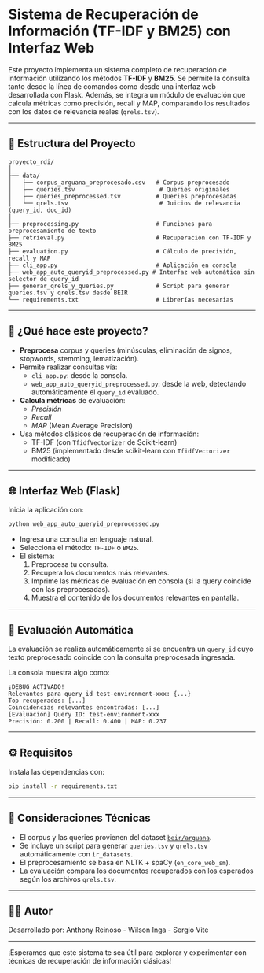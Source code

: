 # Sistema de Recuperación de Información (TF-IDF y BM25) con Interfaz Web

Este proyecto implementa un sistema completo de recuperación de información utilizando los métodos **TF-IDF** y **BM25**. Se permite la consulta tanto desde la línea de comandos como desde una interfaz web desarrollada con Flask. Además, se integra un módulo de evaluación que calcula métricas como precisión, recall y MAP, comparando los resultados con los datos de relevancia reales (`qrels.tsv`).

---

## 📁 Estructura del Proyecto

```
proyecto_rdi/
│
├── data/
│   ├── corpus_arguana_preprocesado.csv   # Corpus preprocesado
│   ├── queries.tsv                        # Queries originales
│   ├── queries_preprocessed.tsv          # Queries preprocesadas
│   └── qrels.tsv                          # Juicios de relevancia (query_id, doc_id)
│
├── preprocessing.py                      # Funciones para preprocesamiento de texto
├── retrieval.py                          # Recuperación con TF-IDF y BM25
├── evaluation.py                         # Cálculo de precisión, recall y MAP
├── cli_app.py                            # Aplicación en consola
├── web_app_auto_queryid_preprocessed.py # Interfaz web automática sin selector de query_id
├── generar_qrels_y_queries.py            # Script para generar queries.tsv y qrels.tsv desde BEIR
└── requirements.txt                      # Librerías necesarias
```

---

## 🚀 ¿Qué hace este proyecto?

- **Preprocesa** corpus y queries (minúsculas, eliminación de signos, stopwords, stemming, lematización).
- Permite realizar consultas vía:
  - `cli_app.py`: desde la consola.
  - `web_app_auto_queryid_preprocessed.py`: desde la web, detectando automáticamente el `query_id` evaluado.
- **Calcula métricas** de evaluación:
  - *Precisión*
  - *Recall*
  - *MAP* (Mean Average Precision)
- Usa métodos clásicos de recuperación de información:
  - TF-IDF (con `TfidfVectorizer` de Scikit-learn)
  - BM25 (implementado desde scikit-learn con `TfidfVectorizer` modificado)

---

## 🌐 Interfaz Web (Flask)

Inicia la aplicación con:

```bash
python web_app_auto_queryid_preprocessed.py
```

- Ingresa una consulta en lenguaje natural.
- Selecciona el método: `TF-IDF` o `BM25`.
- El sistema:
  1. Preprocesa tu consulta.
  2. Recupera los documentos más relevantes.
  3. Imprime las métricas de evaluación en consola (si la query coincide con las preprocesadas).
  4. Muestra el contenido de los documentos relevantes en pantalla.

---

## 🧪 Evaluación Automática

La evaluación se realiza automáticamente si se encuentra un `query_id` cuyo texto preprocesado coincide con la consulta preprocesada ingresada.

La consola muestra algo como:

```
¡DEBUG ACTIVADO!
Relevantes para query_id test-environment-xxx: {...}
Top recuperados: [...]
Coincidencias relevantes encontradas: [...]
[Evaluación] Query ID: test-environment-xxx
Precisión: 0.200 | Recall: 0.400 | MAP: 0.237
```

---

## ⚙️ Requisitos

Instala las dependencias con:

```bash
pip install -r requirements.txt
```

---

## 📌 Consideraciones Técnicas

- El corpus y las queries provienen del dataset [`beir/arguana`](https://github.com/beir-cellar/beir).
- Se incluye un script para generar `queries.tsv` y `qrels.tsv` automáticamente con `ir_datasets`.
- El preprocesamiento se basa en NLTK + spaCy (`en_core_web_sm`).
- La evaluación compara los documentos recuperados con los esperados según los archivos `qrels.tsv`.

---

## 👨‍💻 Autor

Desarrollado por: Anthony Reinoso - Wilson Inga - Sergio Vite  


---

¡Esperamos que este sistema te sea útil para explorar y experimentar con técnicas de recuperación de información clásicas!
